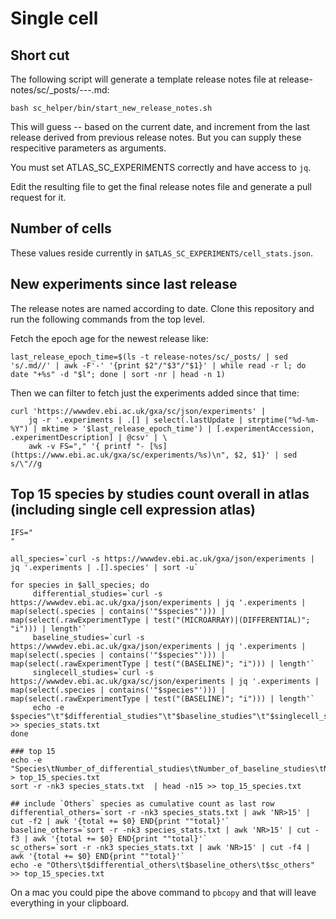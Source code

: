 # Single cell

## Short cut

The following script will generate a template release notes file at release-notes/sc/_posts/<YEAR>-<MONTH>-<DAY>-<RELEASE>.md:

```
bash sc_helper/bin/start_new_release_notes.sh
```

This will guess <YEAR>-<MONTH>-<DAY> based on the current date, and increment from the last release derived from previous release notes. But you can supply these respecitive parameters as arguments.

You must set ATLAS_SC_EXPERIMENTS correctly and have access to `jq`.

Edit the resulting file to get the final release notes file and generate a pull request for it.

## Number of cells

These values reside currently in `$ATLAS_SC_EXPERIMENTS/cell_stats.json`.

## New experiments since last release

The release notes are named according to date. Clone this repository and run the following commands from the top level.

Fetch the epoch age for the newest release like:

```
last_release_epoch_time=$(ls -t release-notes/sc/_posts/ | sed 's/.md//' | awk -F'-' '{print $2"/"$3"/"$1}' | while read -r l; do date "+%s" -d "$l"; done | sort -nr | head -n 1)
```
Then we can filter to fetch just the experiments added since that time:
```
curl 'https://wwwdev.ebi.ac.uk/gxa/sc/json/experiments' | 
	jq -r '.experiments | .[] | select(.lastUpdate | strptime("%d-%m-%Y") | mktime > '$last_release_epoch_time') | [.experimentAccession, .experimentDescription] | @csv' | \
	awk -v FS="," '{ printf "- [%s](https://www.ebi.ac.uk/gxa/sc/experiments/%s)\n", $2, $1}' | sed s/\"//g
```

## Top 15 species by studies count overall in atlas (including single cell expression atlas)

```
IFS="
"

all_species=`curl -s https://wwwdev.ebi.ac.uk/gxa/json/experiments | jq '.experiments | .[].species' | sort -u`

for species in $all_species; do
	 differential_studies=`curl -s https://wwwdev.ebi.ac.uk/gxa/json/experiments | jq '.experiments | map(select(.species | contains('"$species"'))) | map(select(.rawExperimentType | test("(MICROARRAY)|(DIFFERENTIAL)"; "i"))) | length'`
	 baseline_studies=`curl -s https://wwwdev.ebi.ac.uk/gxa/json/experiments | jq '.experiments | map(select(.species | contains('"$species"'))) | map(select(.rawExperimentType | test("(BASELINE)"; "i"))) | length'`
	 singlecell_studies=`curl -s https://wwwdev.ebi.ac.uk/gxa/sc/json/experiments | jq '.experiments | map(select(.species | contains('"$species"'))) | map(select(.rawExperimentType | test("(BASELINE)"; "i"))) | length'`
	 echo -e $species"\t"$differential_studies"\t"$baseline_studies"\t"$singlecell_studies	>> species_stats.txt
done

### top 15
echo -e "Species\tNumber_of_differential_studies\tNumber_of_baseline_studies\tNumber_of_singlecell_studies" > top_15_species.txt	
sort -r -nk3 species_stats.txt  | head -n15 >> top_15_species.txt

## include `Others` species as cumulative count as last row
differential_others=`sort -r -nk3 species_stats.txt | awk 'NR>15' | cut -f2 | awk '{total += $0} END{print ""total}'`
baseline_others=`sort -r -nk3 species_stats.txt | awk 'NR>15' | cut -f3 | awk '{total += $0} END{print ""total}'`
sc_others=`sort -r -nk3 species_stats.txt | awk 'NR>15' | cut -f4 | awk '{total += $0} END{print ""total}'`
echo -e "Others\t$differential_others\t$baseline_others\t$sc_others" >> top_15_species.txt
```
On a mac you could pipe the above command to `pbcopy` and that will leave everything in your clipboard.
